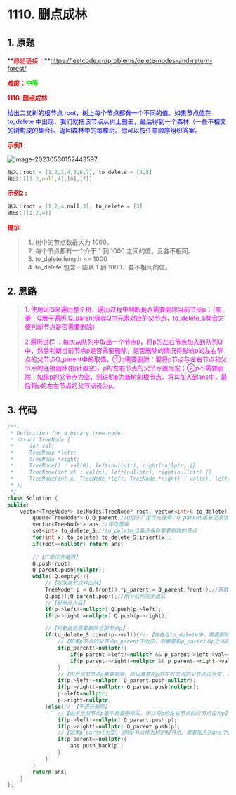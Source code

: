 # 1110. 删点成林

## 1. 原题

**<font color="#dd0000">原题链接：</font>**https://leetcode.cn/problems/delete-nodes-and-return-forest/

**<font color="#dd0000">难度：</font><font color="#00dd00">中等</font>**

**<font color="#dd0000">1110. 删点成林</font>**

<font color="#0000dd">给出二叉树的根节点 root，树上每个节点都有一个不同的值。如果节点值在 to_delete 中出现，我们就把该节点从树上删去，最后得到一个森林（一些不相交的树构成的集合）。返回森林中的每棵树。你可以按任意顺序组织答案。</font>  

**<font color="#dd0000">示例1 :</font>**

![image-20230530152443597](E:\algorithmCode\leetcode\每日一题\img\image-1110-删点成林.png)

```c++
输入：root = [1,2,3,4,5,6,7], to_delete = [3,5]
输出：[[1,2,null,4],[6],[7]]
```

**<font color="#dd0000">示例2 :</font>**

```c++
输入：root = [1,2,4,null,3], to_delete = [3]
输出：[[1,2,4]]
```

**<font color="#dd0000">提示 :</font>**

> 1. 树中的节点数最大为 1000。
> 2. 每个节点都有一个介于 1 到 1000 之间的值，且各不相同。
> 3. to_delete.length <= 1000
> 4. to_delete 包含一些从 1 到 1000、各不相同的值。





## 2. 思路

><font color="#dd00dd">1. 使用BFS来遍历整个树，遍历过程中判断是否需要删除当前节点p；（变量：Q用于遍历,Q_parent保存Q中元素对应的父节点，to_delete_S集合方便判断节点是否需要删除）</font>
>
><font color="#dd00dd">2.遍历过程 ：每次从队列中取出一个节点p，将p的左右节点加入到队列Q中，然后判断当前节点p是否需要删除，是否删除的情况将影响p的左右节点的父节点Q_parent中的取值，①p需要删除：要将p节点与左右节点和父节点的连接删除(指针置空)，p的左右节点的父节点置为空；②p不需要删除：如果p的父节点为空，则说明p为新树的根节点，将其加入到ans中，最后将p的左右节点的父节点设为p。</font>

## 3. 代码

```c++
/**
 * Definition for a binary tree node.
 * struct TreeNode {
 *     int val;
 *     TreeNode *left;
 *     TreeNode *right;
 *     TreeNode() : val(0), left(nullptr), right(nullptr) {}
 *     TreeNode(int x) : val(x), left(nullptr), right(nullptr) {}
 *     TreeNode(int x, TreeNode *left, TreeNode *right) : val(x), left(left), right(right) {}
 * };
 */
class Solution {
public:
    vector<TreeNode*> delNodes(TreeNode* root, vector<int>& to_delete) {
        queue<TreeNode*> Q,Q_parent;//Q用于广度优先搜索，Q_parent用来记录当前节点的父节点
        vector<TreeNode*> ans;//保存答案
        set<int> to_delete_S;//to_delete_S集合保存需要删除的节点
        for(int x: to_delete) to_delete_S.insert(x);
        if(root==nullptr) return ans;
        
        //【广度优先遍历】
        Q.push(root);
        Q_parent.push(nullptr);
        while(!Q.empty()){
            //【取队首节点并出队】
            TreeNode* p = Q.front(),*p_parent = Q_parent.front();//获取队首节点p，以及p的父节点
            Q.pop();Q_parent.pop();//两个队列同步出队
            //【新节点入队】
            if(p->left!=nullptr) Q.push(p->left);
            if(p->right!=nullptr) Q.push(p->right);

            //【判断是否需要删除当前节点p】
            if(to_delete_S.count(p->val)){//-【存在与to_delete中，需要删除】
                //【如果p节点的父节点p_parent不为空，则需要将p_parent与p之间的连接删除】
                if(p_parent!=nullptr){
                    if(p_parent->left!=nullptr && p_parent->left->val==p->val) p_parent->left=nullptr;
                    if(p_parent->right!=nullptr && p_parent->right->val==p->val) p_parent->right=nullptr;
                }
                //【因为当前节点p需要删除，所以需要将p的左右节点的父节点设为空，并将p的left和right置为空】
                if(p->left!=nullptr) Q_parent.push(nullptr);
                if(p->right!=nullptr) Q_parent.push(nullptr);
                p->left=nullptr;
                p->right=nullptr;
            }else{//-【不进行删除】
                //【由于当前节点p是不需要删除的，所以将p的左右节点的父节点设为p】
                if(p->left!=nullptr) Q_parent.push(p);
                if(p->right!=nullptr) Q_parent.push(p);
                //【如果p_parent为空，说明p节点作为树的根节点，需要加入到ans中】
                if(p_parent==nullptr){
                    ans.push_back(p);
                }
            }
        }
        return ans;
    }
};
```



